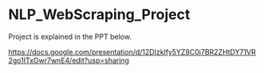 # NLP_WebScraping_Project

Project is explained in the PPT below.

https://docs.google.com/presentation/d/12DIzklfy5YZ8C0i7BR2ZHtDY71VR2go1ITxGwr7wnE4/edit?usp=sharing

